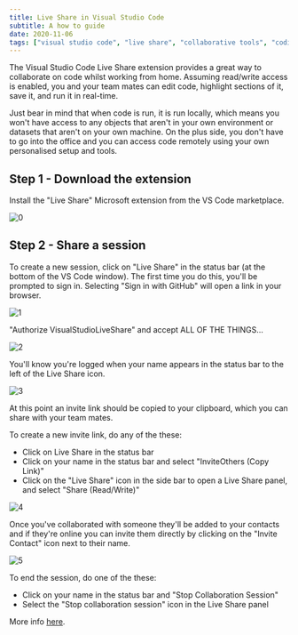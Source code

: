 ```yaml
---
title: Live Share in Visual Studio Code
subtitle: A how to guide
date: 2020-11-06
tags: ["visual studio code", "live share", "collaborative tools", "coding"]
---
```


The Visual Studio Code Live Share extension provides a great way to collaborate on code whilst working from home. Assuming read/write access is enabled, you and your team mates can edit code, highlight sections of it, save it, and run it in real-time.

Just bear in mind that when code is run, it is run locally, which means you won't have access to any objects that aren't in your own environment or datasets that aren't on your own machine. On the plus side, you don't have to go into the office and you can access code remotely using your own personalised setup and tools.

## Step 1 - Download the extension

Install the "Live Share" Microsoft extension from the VS Code marketplace.

![0](/vscode_liveshare/1_extension.png)

## Step 2 - Share a session

To create a new session, click on "Live Share" in the status bar (at the bottom of the VS Code window). The first time you do this, you'll be prompted to sign in. Selecting "Sign in with GitHub" will open a link in your browser.

![1](/vscode_liveshare/2_signin.png)

"Authorize VisualStudioLiveShare" and accept ALL OF THE THINGS...

![2](/vscode_liveshare/3_authorize.png)

You'll know you're logged when your name appears in the status bar to the left of the Live Share icon.

![3](/vscode_liveshare/4_bottom.png)

At this point an invite link should be copied to your clipboard, which you can share with your team mates.

To create a new invite link, do any of the these:

* Click on Live Share in the status bar
* Click on your name in the status bar and select "InviteOthers (Copy Link)"
* Click on the "Live Share" icon in the side bar to open a Live Share panel, and select "Share (Read/Write)"

![4](/vscode_liveshare/5_panel.png)

Once you've collaborated with someone they'll be added to your contacts and if they're online you can invite them directly by clicking on the "Invite Contact" icon next to their name.

![5](/vscode_liveshare/6_contacts.png)

To end the session, do one of the these:

* Click on your name in the status bar and "Stop Collaboration Session"
* Select the "Stop collaboration session" icon in the Live Share panel

More info [here](https://docs.microsoft.com/en-us/visualstudio/liveshare/use/vscode).
